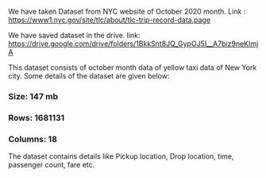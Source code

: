 We have taken Dataset from NYC website of October 2020 month.
Link : https://www1.nyc.gov/site/tlc/about/tlc-trip-record-data.page


We have saved dataset in the drive. link: https://drive.google.com/drive/folders/1BkkSnt8JQ_GypOJ5I__A7biz9neKImjA

This dataset consists of october month data of yellow taxi data of New York city.
Some details of the dataset are given below: 
### Size: 147 mb
### Rows: 1681131
### Columns: 18

The dataset contains details like Pickup location, Drop location, time, passenger count, fare etc.

